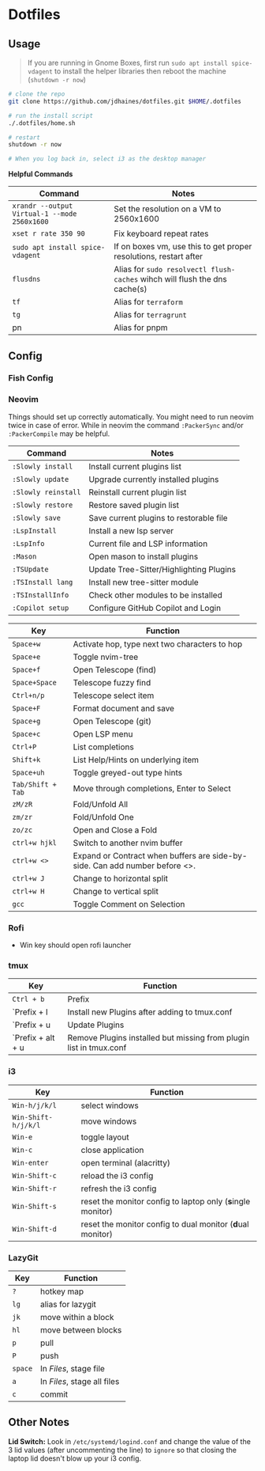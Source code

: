 # Dotfiles

## Usage

> If you are running in Gnome Boxes, first run `sudo apt install spice-vdagent` to install the helper libraries then reboot the machine (`shutdown -r now`)

```bash
# clone the repo
git clone https://github.com/jdhaines/dotfiles.git $HOME/.dotfiles

# run the install script
./.dotfiles/home.sh

# restart
shutdown -r now

# When you log back in, select i3 as the desktop manager
```

**Helpful Commands**

| Command                                      | Notes                                                                      |
| -------------------------------------------- | -------------------------------------------------------------------------- |
| `xrandr --output Virtual-1 --mode 2560x1600` | Set the resolution on a VM to 2560x1600                                    |
| `xset r rate 350 90`                         | Fix keyboard repeat rates                                                  |
| `sudo apt install spice-vdagent`             | If on boxes vm, use this to get proper resolutions, restart after          |
| `flusdns`                                    | Alias for `sudo resolvectl flush-caches` wihch will flush the dns cache(s) |
| `tf`                                         | Alias for `terraform`                                                      |
| `tg`                                         | Alias for `terragrunt`                                                     |
| pn                                           | Alias for pnpm                                                             |

## Config

### Fish Config

### Neovim

Things should set up correctly automatically. You might need to run neovim twice in case of error. While in neovim the command `:PackerSync` and/or `:PackerCompile` may be helpful.

| Command             | Notes                                   |
| ------------------- | --------------------------------------- |
| `:Slowly install`   | Install current plugins list            |
| `:Slowly update`    | Upgrade currently installed plugins     |
| `:Slowly reinstall` | Reinstall current plugin list           |
| `:Slowly restore`   | Restore saved plugin list               |
| `:Slowly save`      | Save current plugins to restorable file |
| `:LspInstall`       | Install a new lsp server                |
| `:LspInfo`          | Current file and LSP information        |
| `:Mason`            | Open mason to install plugins           |
| `:TSUpdate`         | Update Tree-Sitter/Highlighting Plugins |
| `:TSInstall lang`   | Install new tree-sitter module          |
| `:TSInstallInfo`    | Check other modules to be installed     |
| `:Copilot setup`    | Configure GitHub Copilot and Login      |

| Key               | Function                                                                    |
| ----------------- | --------------------------------------------------------------------------- |
| `Space+w`         | Activate hop, type next two characters to hop                               |
| `Space+e`         | Toggle nvim-tree                                                            |
| `Space+f`         | Open Telescope (find)                                                       |
| `Space+Space`     | Telescope fuzzy find                                                        |
| `Ctrl+n/p`        | Telescope select item                                                       |
| `Space+F`         | Format document and save                                                    |
| `Space+g`         | Open Telescope (git)                                                        |
| `Space+c`         | Open LSP menu                                                               |
| `Ctrl+P`          | List completions                                                            |
| `Shift+k`         | List Help/Hints on underlying item                                          |
| `Space+uh`        | Toggle greyed-out type hints                                                |
| `Tab/Shift + Tab` | Move through completions, Enter to Select                                   |
| `zM/zR`           | Fold/Unfold All                                                             |
| `zm/zr`           | Fold/Unfold One                                                             |
| `zo/zc`           | Open and Close a Fold                                                       |
| `ctrl+w hjkl`     | Switch to another nvim buffer                                               |
| `ctrl+w <>`       | Expand or Contract when buffers are side-by-side. Can add number before <>. |
| `ctrl+w J`        | Change to horizontal split                                                  |
| `ctrl+w H`        | Change to vertical split                                                    |
| `gcc`             | Toggle Comment on Selection                                                 |

### Rofi

- Win key should open rofi launcher

### tmux

| Key               | Function                                                           |
| ----------------- | ------------------------------------------------------------------ |
| `Ctrl + b`        | Prefix                                                             |
| `Prefix + I       | Install new Plugins after adding to tmux.conf                      |
| `Prefix + u       | Update Plugins                                                     |
| `Prefix + alt + u | Remove Plugins installed but missing from plugin list in tmux.conf |

### i3

| Key                 | Function                                                     |
| ------------------- | ------------------------------------------------------------ |
| `Win-h/j/k/l`       | select windows                                               |
| `Win-Shift-h/j/k/l` | move windows                                                 |
| `Win-e`             | toggle layout                                                |
| `Win-c`             | close application                                            |
| `Win-enter`         | open terminal (alacritty)                                    |
| `Win-Shift-c`       | reload the i3 config                                         |
| `Win-Shift-r`       | refresh the i3 config                                        |
| `Win-Shift-s`       | reset the monitor config to laptop only (**s**ingle monitor) |
| `Win-Shift-d`       | reset the monitor config to dual monitor (**d**ual monitor)  |

### LazyGit

| Key     | Function                    |
| ------- | --------------------------- |
| `?`     | hotkey map                  |
| `lg`    | alias for lazygit           |
| `jk`    | move within a block         |
| `hl`    | move between blocks         |
| `p`     | pull                        |
| `P`     | push                        |
| `space` | In _Files_, stage file      |
| `a`     | In _Files_, stage all files |
| `c`     | commit                      |

## Other Notes

**Lid Switch:** Look in `/etc/systemd/logind.conf` and change the value of the 3 lid values (after uncommenting the line) to `ignore` so that closing the laptop lid doesn't blow up your i3 config.
